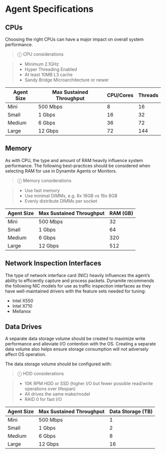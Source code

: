 # Agent Specifications

## CPUs

Choosing the right CPUs can have a major impact on overall system performance.
> ⓘ CPU considerations

> - Minimum 2.1GHz
> - Hyper Threading Enabled
> - At least 10MB L3 cache 
> - Sandy Bridge Microarchitecture or newer

| Agent Size | Max Sustained Throughput | CPU/Cores | Threads |
|------------|--------------------------|-----------|---------|
| Mini       | 500 Mbps                 | 8         | 16      |
| Small      | 1 Gbps                   | 16        | 32      |
| Medium     | 6 Gbps                   | 36        | 72      |
| Large      | 12 Gbps                  | 72        | 144     |

## Memory

As with CPU, the type and amount of RAM heavily influence system performance. The following best-practices should be 
considered when selecting RAM for use in Dynamite Agents or Monitors.

> ⓘ Memory considerations

> - Use fast memory
> - Use minimal DIMMs, e.g. 8x 16GB vs 16x 8GB
> - Evenly distribute DIMMs per socket

| Agent Size | Max Sustained Throughput | RAM (GB) |
|------------|--------------------------|----------|
| Mini       | 500 Mbps                 | 32       |
| Small      | 1 Gbps                   | 64       |
| Medium     | 6 Gbps                   | 320      |
| Large      | 12 Gbps                  | 512      |

## Network Inspection Interfaces


The type of network interface card (NIC) heavily influences the agent’s ability to efficiently capture and process packets. Dynamite recommends the following NIC models for use as traffic inspection interfaces as they have well-maintained drivers with the feature sets needed for tuning:  

- Intel X550
- Intel X710
- Mellanox

## Data Drives

A separate data storage volume should be created to maximize write performance and alleviate I/O contention with the OS.  Creating a separate data volume also helps ensure storage consumption will not adversely affect OS operation.  

The data storage volume should be configured with: 

> ⓘ HDD considerations

> - 10K RPM HDD or SSD (higher I/O but fewer possible read/write operations over lifespan)
> - All drives the same make/model
> - RAID 0 for fast I/O

| Agent Size | Max Sustained Throughput | Data Storage (TB) |
|------------|--------------------------|-------------------|
| Mini       | 500 Mbps                 | 1                 |
| Small      | 1 Gbps                   | 2                 |
| Medium     | 6 Gbps                   | 8                 |
| Large      | 12 Gbps                  | 16                |